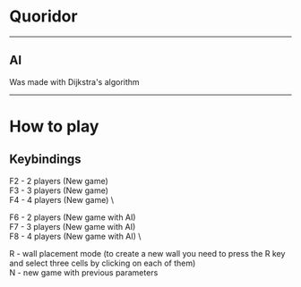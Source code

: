 # Quoridor

---

## AI
Was made with Dijkstra's algorithm

---

# How to play

## Keybindings

F2 - 2 players (New game) \
F3 - 3 players (New game) \
F4 - 4 players (New game) \

F6 - 2 players (New game with AI) \
F7 - 3 players (New game with AI) \
F8 - 4 players (New game with AI) \

R - wall placement mode (to create a new wall you need to press the R key and select three cells by clicking on each of them) \
N - new game with previous parameters
